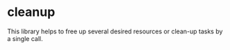 # cleanup
This library helps to free up several desired resources or clean-up tasks by a single call.
